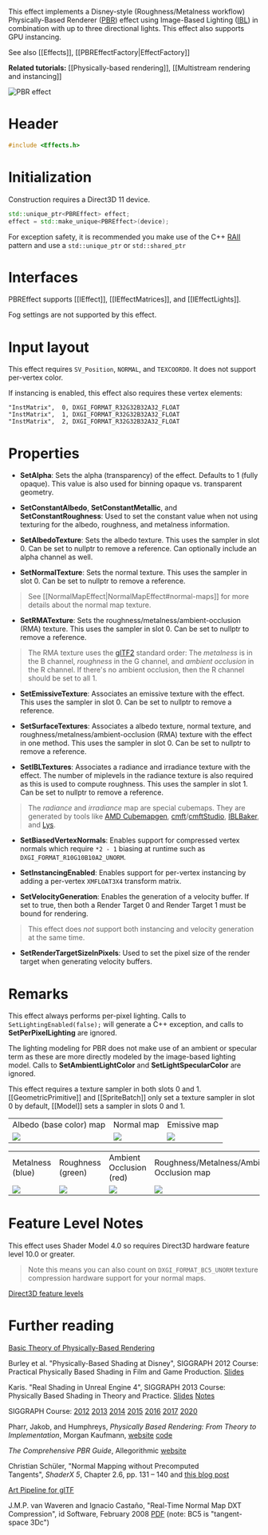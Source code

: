 This effect implements a Disney-style (Roughness/Metalness workflow) Physically-Based Renderer ([PBR](https://en.wikipedia.org/wiki/Physically_based_rendering)) effect using Image-Based Lighting ([IBL](https://en.wikipedia.org/wiki/Image-based_lighting)) in combination with up to three directional lights. This effect also supports GPU instancing.

See also [[Effects]], [[PBREffectFactory|EffectFactory]]

**Related tutorials:** [[Physically-based rendering]], [[Multistream rendering and instancing]]

![PBR effect](https://github.com/Microsoft/DirectXTK/wiki/images/pbreffect.png)

# Header
```cpp
#include <Effects.h>
```

# Initialization
Construction requires a Direct3D 11 device.

```cpp
std::unique_ptr<PBREffect> effect;
effect = std::make_unique<PBREffect>(device);
```

For exception safety, it is recommended you make use of the C++ [RAII](http://en.wikipedia.org/wiki/Resource_Acquisition_Is_Initialization) pattern and use a ``std::unique_ptr`` or ``std::shared_ptr``

# Interfaces
PBREffect supports [[IEffect]], [[IEffectMatrices]], and [[IEffectLights]].

Fog settings are not supported by this effect.

# Input layout
This effect requires ``SV_Position``, ``NORMAL``, and ``TEXCOORD0``. It does not support per-vertex color.

If instancing is enabled, this effect also requires these vertex elements:

```
"InstMatrix",  0, DXGI_FORMAT_R32G32B32A32_FLOAT
"InstMatrix",  1, DXGI_FORMAT_R32G32B32A32_FLOAT
"InstMatrix",  2, DXGI_FORMAT_R32G32B32A32_FLOAT
```

# Properties

* **SetAlpha**: Sets the alpha (transparency) of the effect. Defaults to 1 (fully opaque). This value is also used for binning opaque vs. transparent geometry.

* **SetConstantAlbedo**, **SetConstantMetallic**, and **SetConstantRoughness**: Used to set the constant value when not using texturing for the albedo, roughness, and metalness information.

* **SetAlbedoTexture**: Sets the albedo texture. This uses the sampler in slot 0. Can be set to nullptr to remove a reference. Can optionally include an alpha channel as well.

* **SetNormalTexture**: Sets the normal texture. This uses the sampler in slot 0. Can be set to nullptr to remove a reference.

> See [[NormalMapEffect|NormalMapEffect#normal-maps]] for more details about the normal map texture.

* **SetRMATexture**: Sets the roughness/metalness/ambient-occlusion (RMA) texture. This uses the sampler in slot 0. Can be set to nullptr to remove a reference.

> The RMA texture uses the [glTF2](https://github.com/KhronosGroup/glTF) standard order: The _metalness_ is in the B channel, _roughness_ in the G channel, and _ambient occlusion_ in the R channel. If there's no ambient occlusion, then the R channel should be set to all 1.

* **SetEmissiveTexture**: Associates an emissive texture with the effect. This uses the sampler in slot 0. Can be set to nullptr to remove a reference.

* **SetSurfaceTextures**: Associates a albedo texture, normal texture, and roughness/metalness/ambient-occlusion (RMA) texture with the effect in one method. This uses the sampler in slot 0. Can be set to nullptr to remove a reference.

* **SetIBLTextures**: Associates a radiance and irradiance texture with the effect. The number of miplevels in the radiance texture is also required as this is used to compute roughness. This uses the sampler in slot 1. Can be set to nullptr to remove a reference.

> The _radiance_ and _irradiance_ map are special cubemaps. They are generated by tools like [AMD Cubemapgen](https://seblagarde.wordpress.com/2012/06/10/amd-cubemapgen-for-physically-based-rendering/), [cmft](https://github.com/dariomanesku/cmft)/[cmftStudio](https://github.com/dariomanesku/cmftStudio), [IBLBaker](https://github.com/derkreature/IBLBaker), and [Lys](https://www.knaldtech.com/lys/).

* **SetBiasedVertexNormals**: Enables support for compressed vertex normals which require ``*2 - 1`` biasing at runtime such as ``DXGI_FORMAT_R10G10B10A2_UNORM``.

* **SetInstancingEnabled**: Enables support for per-vertex instancing by adding a per-vertex ``XMFLOAT3X4`` transform matrix.

* **SetVelocityGeneration**: Enables the generation of a velocity buffer. If set to true, then both a Render Target 0 and Render Target 1 must be bound for rendering.

> This effect does *not* support both instancing and velocity generation at the same time.

* **SetRenderTargetSizeInPixels**: Used to set the pixel size of the render target when generating velocity buffers.

# Remarks

This effect always performs per-pixel lighting. Calls to ``SetLightingEnabled(false);`` will generate a C++ exception, and calls to **SetPerPixelLighting** are ignored.

The lighting modeling for PBR does not make use of an ambient or specular term as these are more directly modeled by the image-based lighting model. Calls to **SetAmbientLightColor** and **SetLightSpecularColor** are ignored.

This effect requires a texture sampler in both slots 0 and 1. [[GeometricPrimitive]] and [[SpriteBatch]] only set a texture sampler in slot 0 by default, [[Model]] sets a sampler in slots 0 and 1.

<table border=0>
 <tr>
  <td>Albedo (base color) map</td>
  <td>Normal map</td>
  <td>Emissive map</td>
 </tr>
 <tr>
  <td><img src="https://github.com/Microsoft/DirectXTK/wiki/images/pbreffect_albedo.png"></td>
  <td><img src="https://github.com/Microsoft/DirectXTK/wiki/images/pbreffect_normal.png"></td>
  <td><img src="https://github.com/Microsoft/DirectXTK/wiki/images/pbreffect_emissive.png"></td>
 <tr>
</table>

<table border=0>
 <tr>
  <td>Metalness (blue)</td>
  <td>Roughness (green)</td>
  <td>Ambient Occlusion (red)</td>
  <td>Roughness/Metalness/Ambient-Occlusion map</td>
 </tr>
 <tr>
  <td><img src="https://github.com/Microsoft/DirectXTK/wiki/images/pbreffect_metal.png"></td>
  <td><img src="https://github.com/Microsoft/DirectXTK/wiki/images/pbreffect_roughness.png"></td>
  <td><img src="https://github.com/Microsoft/DirectXTK/wiki/images/pbreffect_ao.png"></td>
  <td><img src="https://github.com/Microsoft/DirectXTK/wiki/images/pbreffect_orm.png"></td>
 <tr>
</table>

# Feature Level Notes

This effect uses Shader Model 4.0 so requires Direct3D hardware feature level 10.0 or greater.

> Note this means you can also count on ``DXGI_FORMAT_BC5_UNORM`` texture compression hardware support for your normal maps.

[Direct3D feature levels](https://docs.microsoft.com/en-us/windows/desktop/direct3d11/overviews-direct3d-11-devices-downlevel-intro)

# Further reading
[Basic Theory of Physically-Based Rendering](https://marmoset.co/posts/basic-theory-of-physically-based-rendering/)

Burley et al. "Physically-Based Shading at Disney", SIGGRAPH 2012 Course: Practical Physically Based Shading in Film and Game Production. [Slides](http://blog.selfshadow.com/publications/s2012-shading-course/burley/s2012_pbs_disney_brdf_slides_v2.pdf)

Karis. "Real Shading in Unreal Engine 4", SIGGRAPH 2013 Course: Physically Based Shading in Theory and Practice. [Slides](http://blog.selfshadow.com/publications/s2013-shading-course/karis/s2013_pbs_epic_slides.pdf) [Notes](http://blog.selfshadow.com/publications/s2013-shading-course/karis/s2013_pbs_epic_notes_v2.pdf)

SIGGRAPH Course: [2012](http://blog.selfshadow.com/publications/s2012-shading-course/) [2013](http://blog.selfshadow.com/publications/s2013-shading-course/) [2014](http://blog.selfshadow.com/2014/08/12/physically-based-shading-at-siggraph-2014/) [2015](http://blog.selfshadow.com/publications/s2015-shading-course/) [2016](http://blog.selfshadow.com/publications/s2016-shading-course/) [2017](https://blog.selfshadow.com/publications/s2017-shading-course/) [2020](https://blog.selfshadow.com/publications/s2020-shading-course/)

Pharr, Jakob, and Humphreys, _Physically Based Rendering: From Theory to Implementation_, Morgan Kaufmann, [website](http://pbrt.org/) [code](https://github.com/mmp/pbrt-v3/)

_The Comprehensive PBR Guide_, Allegorithmic [website](https://www.allegorithmic.com/pbr-guide)

Christian Schüler, "Normal Mapping without Precomputed Tangents", *ShaderX 5*, Chapter 2.6, pp. 131 – 140 and [this blog post](http://www.thetenthplanet.de/archives/1180)

[Art Pipeline for glTF](https://www.khronos.org/blog/art-pipeline-for-gltf)

J.M.P. van Waveren and Ignacio Castaño, "Real-Time Normal Map DXT Compression", id Software, February 2008 [PDF](http://developer.download.nvidia.com/whitepapers/2008/real-time-normal-map-dxt-compression.pdf) (note: BC5 is "tangent-space 3Dc")
